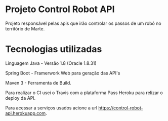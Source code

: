 # Projeto Control Robot API

Projeto responsável pelas apis que irão controlar os passos de um robô no território de Marte.

# Tecnologias utilizadas

Linguagem Java - Versão 1.8 (Oracle 1.8.31)

Spring Boot - Framerwork Web para geração das API's

Maven 3 - Ferramenta de Build.

Para realizar o CI usei o Travis com a plataforma Pass Heroku para relizar o deploy da API.

Para acessar a serviços usados acione a url https://control-robot-api.herokuapp.com.